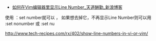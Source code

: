 

* [如何在Vim编辑器里显示Line Number_天道酬勤_新浪博客 ](http://blog.sina.com.cn/s/blog_537ba7eb0100kljm.html)


使用 ：set number就可以 ，
如果想去掉它，不再显示Line Number则可以用 :set nonumber 或 :set nu

http://www.tech-recipes.com/rx/402/show-line-numbers-in-vi-or-vim/